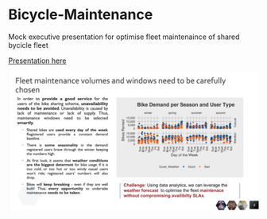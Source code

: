 # Bicycle-Maintenance

Mock executive presentation for optimise fleet maintenaince of shared bycicle fleet

[Presentation here](https://github.com/carlosyanez/Bicycle-Maintenance/blob/master/Bike_Maintenance.pdf)

![](Bike_Maintenance.png)
